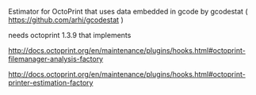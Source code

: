 Estimator for OctoPrint that uses data embedded in gcode by gcodestat ( https://github.com/arhi/gcodestat )

needs octoprint 1.3.9 that implements

http://docs.octoprint.org/en/maintenance/plugins/hooks.html#octoprint-filemanager-analysis-factory

http://docs.octoprint.org/en/maintenance/plugins/hooks.html#octoprint-printer-estimation-factory

